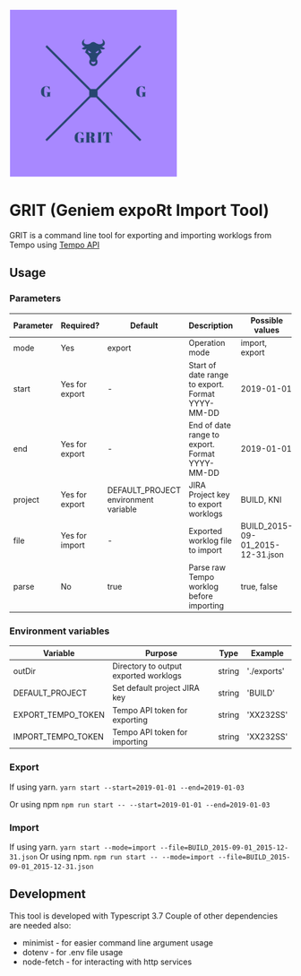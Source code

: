 <img src="logo.png" width="300">

# GRIT (Geniem expoRt Import Tool)

GRIT is a command line tool for exporting and importing worklogs from Tempo using [Tempo API](https://tempo-io.github.io/tempo-api-docs/)

## Usage

### Parameters

| Parameter | Required?      | Default                              | Description                                      | Possible values                  |
| --------- | -------------- | ------------------------------------ | ------------------------------------------------ | -------------------------------- |
| mode      | Yes            | export                               | Operation mode                                   | import, export                   |
| start     | Yes for export | -                                    | Start of date range to export. Format YYYY-MM-DD | 2019-01-01                       |
| end       | Yes for export | -                                    | End of date range to export. Format YYYY-MM-DD   | 2019-01-01                       |
| project   | Yes for export | DEFAULT_PROJECT environment variable | JIRA Project key to export worklogs              | BUILD, KNI                       |
| file      | Yes for import | -                                    | Exported worklog file to import                  | BUILD_2015-09-01_2015-12-31.json |
| parse     | No             | true                                 | Parse raw Tempo worklog before importing         | true, false                      |

### Environment variables

| Variable           | Purpose                               | Type   | Example     |
| ------------------ | ------------------------------------- | ------ | ----------- |
| outDir             | Directory to output exported worklogs | string | './exports' |
| DEFAULT_PROJECT    | Set default project JIRA key          | string | 'BUILD'     |
| EXPORT_TEMPO_TOKEN | Tempo API token for exporting         | string | 'XX232SS'   |
| IMPORT_TEMPO_TOKEN | Tempo API token for importing         | string | 'XX232SS'   |

### Export

If using yarn.
`yarn start --start=2019-01-01 --end=2019-01-03`

Or using npm
`npm run start -- --start=2019-01-01 --end=2019-01-03`

### Import

If using yarn.
`yarn start --mode=import --file=BUILD_2015-09-01_2015-12-31.json`
Or using npm.
`npm run start -- --mode=import --file=BUILD_2015-09-01_2015-12-31.json`

## Development

This tool is developed with Typescript 3.7
Couple of other dependencies are needed also:

- minimist - for easier command line argument usage
- dotenv - for .env file usage
- node-fetch - for interacting with http services
